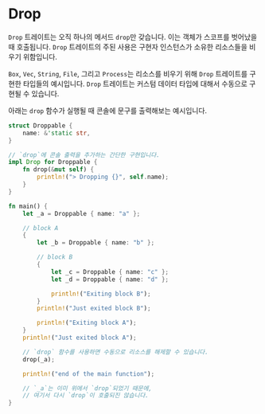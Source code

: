 # Drop

`Drop` 트레이트는 오직 하나의 메서드 `drop`만 갖습니다. 이는 객체가 스코프를 벗어났을 때 호출됩니다. `Drop` 트레이트의 주된 사용은 구현자 인스턴스가 소유한 리소스들을 비우기 위함입니다.

`Box`, `Vec`, `String`, `File`, 그리고 `Process`는 리소스를 비우기 위해 `Drop` 트레이트를 구현한 타입들의 예시입니다. `Drop` 트레이트는 커스텀 데이터 타입에 대해서 수동으로 구현될 수 있습니다.

아래는 `drop` 함수가 실행될 때 콘솔에 문구를 출력해보는 예시입니다.

```rust
struct Droppable {
    name: &'static str,
}

// `drop`에 콘솔 출력을 추가하는 간단한 구현입니다.
impl Drop for Droppable {
    fn drop(&mut self) {
        println!("> Dropping {}", self.name);
    }
}

fn main() {
    let _a = Droppable { name: "a" };

    // block A
    {
        let _b = Droppable { name: "b" };

        // block B
        {
            let _c = Droppable { name: "c" };
            let _d = Droppable { name: "d" };

            println!("Exiting block B");
        }
        println!("Just exited block B");

        println!("Exiting block A");
    }
    println!("Just exited block A");

    // `drop` 함수를 사용하면 수동으로 리소스를 해제할 수 있습니다.
    drop(_a);

    println!("end of the main function");

    // `_a`는 이미 위에서 `drop`되었기 때문에, 
    // 여기서 다시 `drop`이 호출되진 않습니다.
}
```